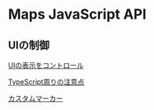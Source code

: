 # Maps JavaScript API

## UIの制御

[UIの表示をコントロール](https://developers.google.com/maps/documentation/javascript/controls?hl=ja)

[TypeScript周りの注意点](https://developers.google.com/maps/documentation/javascript/using-typescript?hl=ja)

[カスタムマーカー](https://developers.google.com/maps/documentation/javascript/adding-a-legend?hl=ja&_gl=1*zyek51*_up*MQ..*_ga*MTU3NjkwNTczMC4xNzE5ODA5OTM3*_ga_NRWSTWS78N*MTcxOTgwOTkzNy4xLjAuMTcxOTgwOTkzNy4wLjAuMA..)




